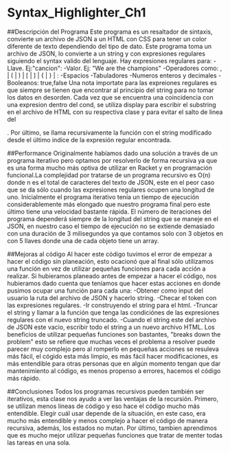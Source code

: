 # Syntax_Highlighter_Ch1

##Descripción del Programa
Este programa es un resaltador de sintaxis, convierte un archivo de JSON a un HTML con CSS para tener un color diferente de texto dependiendo del tipo de dato.
Este programa toma un archivo de JSON, lo convierte a un string y con expresiones regulares siguiendo el syntax valido del lenguaje. Hay expresiones regulares para:
-Llave. Ej:"cancion":
-Valor. Ej: "We are the champions"
-Operadores como: , | ( | ) | [ | ] | { | } | :
-Espacios
-Tabuladores
-Numeros enteros y decimales
-Booleanos: true,false
Una nota importate para las expreiones regulares es que siempre se tienen que encontrar al principio del string para no tomar los datos en desorden.
Cada vez que se encuentra una coincidencia con una expresion dentro del cond, se utiliza display para escribir el substring en el archivo de HTML con su respectiva clase y <span> para evitar el salto de linea del <div>.
Por último, se llama recursivamente la función con el string modificado desde el último indice de la expresión regular encontrada.

##Performance
Originalmente habíamos dado una solución a través de un programa iterativo pero optamos por resolverlo de forma recursiva ya que es una forma mucho más optiva de utilizar en Racket y en programación funcional.La complejidad por tratarse de un programa recursivo es O(n) donde n es el total de caracteres del texto de JSON, este en el peor caso que se da sólo cuando las expresiones regulares ocupen una longitud de uno. Inicialmente el programa iterativo tenía un tiempo de ejecución considerablemente más elongado que nuestro programa final pero este último tiene una velocidad bastante rápida. El número de iteraciones del programa dependerá siempre de la longitud del string que se maneje en el JSON, en nuestro caso el tiempo de ejecución no se extiende demasiado con una duración de 3 milisegundos ya que contamos solo con 3 objetos en con 5 llaves donde una de cada objeto tiene un array.
  
##Mejoras al código
Al hacer este código tuvimos el error de empezar a hacer el código sin planeación, esto ocacionó que al final sólo utilizamos una función en vez de utilizar pequeñas funciones para cada acción a realizar. Si hubieramos planeado antes de empezar a hacer el código, nos hubieramos dado cuenta que teníamos que hacer estas acciones en donde pusimos ocupar una función para cada una:
-Obtener como input del usuario la ruta del archivo de JSON y hacerlo string.
-Checar el token con las expresiones regulares.
-Ir construyendo el string para el html.
-Truncar el string y llamar a la función que tenga las condiciónes de las expresiones regulares con el nuevo string truncado.
-Cuando el string este del archivo de JSON este vacio, escribir todo el string a un nuevo archivo HTML.
Los beneficios de utilizar pequeñas funciones son bastantes, "breaks down the problem" esto se refiere que muchas veces el problema a resolver puede parecer muy complejo pero al romperlo en pequeñas acciones se resuleva más fácil, el cógido esta más limpio, es más fácil hacer modificaciones, es más entendible para otras personas que en algún momento tengan que dar mantenimiento al código, es menos propenso a errores, hacemos el código más rápido.

##Conclusiones
Todos los programas recursivos pueden también ser iterativos, esta clase nos ayudo a ver las ventajas de la recursión. Primero, se utilizan menos lineas de código y eso hace el código mucho más entendible. Elegir cuál usar depende de la situación, en este caso, era mucho más entendible y menos complejo a hacer el código de manera recursiva, además, los estados no mutan. Por último, tambien aprendimos que es mucho mejor utilizar pequeñas funciones que tratar de menter todas las tareas en una sola.
